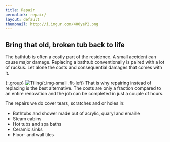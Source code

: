 ```yaml
---
title: Repair
permalink: repair/
layout: default
thumbnail: http://i.imgur.com/400yeP2.png
---
```


## Bring that old, broken tub back to life

The bathtub is often a costly part of the residence. A small accident can cause major damage. Replacing a bathtub conventionally is paired with a lot of ruckus. Let alone the costs and consequential damages that comes with it.

{:.group}
![Tiling](http://i.imgur.com/EJuAwxv.jpg "Tiling"){:.img-small .flt-left}
That is why repairing instead of replacing is the best alternative. The costs are only a fraction compared to an entire renovation and the job can be completed in just a couple of hours.

The repairs we do cover tears, scratches and or holes in:

+ Bathtubs and shower made out of acrylic, quaryl and emaille
+ Steam cabins
+ Hot tubs and spa baths
+ Ceramic sinks
+ Floor- and wall tiles
